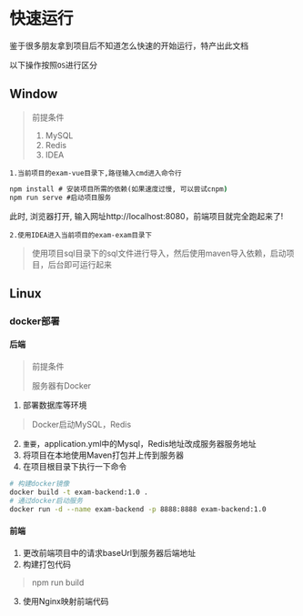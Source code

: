 # 快速运行

鉴于很多朋友拿到项目后不知道怎么快速的开始运行，特产出此文档

以下操作按照`OS`进行区分

## Window

> 前提条件
>
> 1. MySQL
> 2. Redis
> 3. IDEA

`1.当前项目的exam-vue目录下,路径输入cmd进入命令行`

```cmd
npm install # 安装项目所需的依赖(如果速度过慢, 可以尝试cnpm)
npm run serve #启动项目服务
```

此时, 浏览器打开, 输入网址http://localhost:8080，前端项目就完全跑起来了!

`2.使用IDEA进入当前项目的exam-exam目录下`

> 使用项目sql目录下的sql文件进行导入，然后使用maven导入依赖，启动项目，后台即可运行起来

## Linux

### docker部署

#### 后端

> 前提条件
>
> 服务器有Docker

1. 部署数据库等环境

> Docker启动MySQL，Redis

2. `重要`，application.yml中的Mysql，Redis地址改成服务器服务地址
3. 将项目在本地使用Maven打包并上传到服务器
4. 在项目根目录下执行一下命令

```sh
# 构建docker镜像
docker build -t exam-backend:1.0 .
# 通过docker启动服务
docker run -d --name exam-backend -p 8888:8888 exam-backend:1.0
```

#### 前端

1. 更改前端项目中的请求baseUrl到服务器后端地址
2. 构建打包代码

> npm run build

3. 使用Nginx映射前端代码

